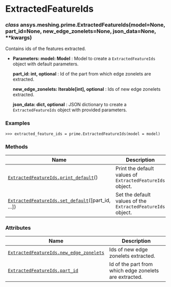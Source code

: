<!-- vale off -->

# ExtractedFeatureIds

<a id="ansys.meshing.prime.ExtractedFeatureIds"></a>

### *class* ansys.meshing.prime.ExtractedFeatureIds(model=None, part_id=None, new_edge_zonelets=None, json_data=None, \*\*kwargs)

Contains ids of the features extracted.

* **Parameters:**
  **model: Model**
  : Model to create a `ExtractedFeatureIds` object with default parameters.

  **part_id: int, optional**
  : Id of the part from which edge zonelets are extracted.

  **new_edge_zonelets: Iterable[int], optional**
  : Ids of new edge zonelets extracted.

  **json_data: dict, optional**
  : JSON dictionary to create a `ExtractedFeatureIds` object with provided parameters.

### Examples

```pycon
>>> extracted_feature_ids = prime.ExtractedFeatureIds(model = model)
```

<!-- !! processed by numpydoc !! -->

### Methods

| Name | Description |
|-----------------------------------------------------------------------------------------------------------------------------------------------------------------|-------------------------------------------------------------|
| [`ExtractedFeatureIds.print_default`](ansys.meshing.prime.ExtractedFeatureIds.print_default.md#ansys.meshing.prime.ExtractedFeatureIds.print_default)()         | Print the default values of `ExtractedFeatureIds` object.   |
| [`ExtractedFeatureIds.set_default`](ansys.meshing.prime.ExtractedFeatureIds.set_default.md#ansys.meshing.prime.ExtractedFeatureIds.set_default)([part_id, ...]) | Set the default values of the `ExtractedFeatureIds` object. |

### Attributes

| Name | Description |
|---------------------------------------------------------------------------------------------------------------------------------------------------------------------|--------------------------------------------------------|
| [`ExtractedFeatureIds.new_edge_zonelets`](ansys.meshing.prime.ExtractedFeatureIds.new_edge_zonelets.md#ansys.meshing.prime.ExtractedFeatureIds.new_edge_zonelets)   | Ids of new edge zonelets extracted.                    |
| [`ExtractedFeatureIds.part_id`](ansys.meshing.prime.ExtractedFeatureIds.part_id.md#ansys.meshing.prime.ExtractedFeatureIds.part_id)                                 | Id of the part from which edge zonelets are extracted. |
<!-- vale on -->